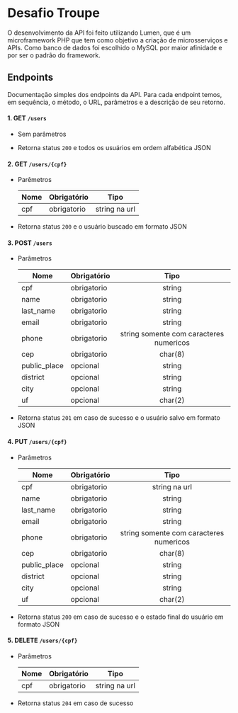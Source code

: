 # Desafio Troupe
O desenvolvimento da API foi feito utilizando Lumen, que é um microframework PHP que tem como objetivo a criação de microsserviços e APIs. Como banco de dados foi escolhido o MySQL por maior afinidade e por ser o padrão do framework.

## Endpoints
Documentação simples dos endpoints da API. Para cada endpoint temos, em sequência, o método, o URL, parâmetros e a descrição de seu retorno.

#### 1. GET ``/users``
- Sem parâmetros 


 - Retorna status ``200`` e todos os usuários em ordem alfabética JSON

#### 2. GET ``/users/{cpf}``
- Parêmetros

    | Nome         | Obrigatório |     Tipo      |
    |--------------|-------------|:-------------:|
    | cpf          | obrigatorio | string na url |

- Retorna status ``200`` e o usuário buscado em formato JSON

#### 3. POST ``/users``
- Parâmetros

    | Nome         | Obrigatório |                  Tipo                   |
    |--------------|-------------|:---------------------------------------:|
    | cpf          | obrigatorio |                 string                  |
    | name         | obrigatorio |                 string                  |
    | last_name    | obrigatorio |                 string                  |
    | email        | obrigatorio |                 string                  |
    | phone        | obrigatorio | string somente com caracteres numericos |
    | cep          | obrigatorio |                 char(8)                 |
    | public_place | opcional    |                 string                  |
    | district     | opcional    |                 string                  |
    | city         | opcional    |                 string                  |
    | uf           | opcional    |                 char(2)                 |

- Retorna status ``201`` em caso de sucesso e o usuário salvo em formato JSON

#### 4. PUT ``/users/{cpf}``
- Parâmetros

    | Nome         | Obrigatório |                  Tipo                   |
    |--------------|-------------|:---------------------------------------:|
    | cpf          | obrigatorio |              string na url              |
    | name         | obrigatorio |                 string                  |
    | last_name    | obrigatorio |                 string                  |
    | email        | obrigatorio |                 string                  |
    | phone        | obrigatorio | string somente com caracteres numericos |
    | cep          | obrigatorio |                 char(8)                 |
    | public_place | opcional    |                 string                  |
    | district     | opcional    |                 string                  |
    | city         | opcional    |                 string                  |
    | uf           | opcional    |                 char(2)                 |

- Retorna status ``200`` em caso de sucesso e o estado final do usuário em formato JSON

#### 5. DELETE ``/users/{cpf}``
- Parâmetros

    | Nome         | Obrigatório |                  Tipo                   |
    |--------------|-------------|:---------------------------------------:|
    | cpf          | obrigatorio |              string na url              |

- Retorna status ``204`` em caso de sucesso
